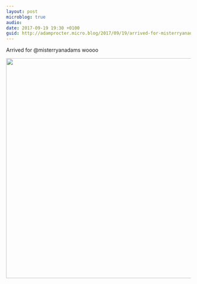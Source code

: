 ```yaml
---
layout: post
microblog: true
audio: 
date: 2017-09-19 19:30 +0100
guid: http://adamprocter.micro.blog/2017/09/19/arrived-for-misterryanadams.html
---
```

Arrived for @misterryanadams woooo

<img src="http://discursive.adamprocter.co.uk/uploads/2017/6454410b76.jpg" width="600" height="600" />
